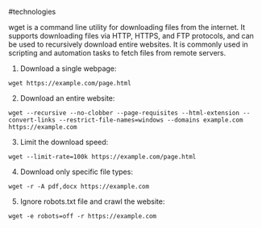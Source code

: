 #technologies 

 wget is a command line utility for downloading files from the internet. It supports downloading files via HTTP, HTTPS, and FTP protocols, and can be used to recursively download entire websites. It is commonly used in scripting and automation tasks to fetch files from remote servers.

 1. Download a single webpage:
```
wget https://example.com/page.html
```

2. Download an entire website:
```
wget --recursive --no-clobber --page-requisites --html-extension --convert-links --restrict-file-names=windows --domains example.com https://example.com
```

3. Limit the download speed:
```
wget --limit-rate=100k https://example.com/page.html
```

4. Download only specific file types:
```
wget -r -A pdf,docx https://example.com
```

5. Ignore robots.txt file and crawl the website:
```
wget -e robots=off -r https://example.com
```

